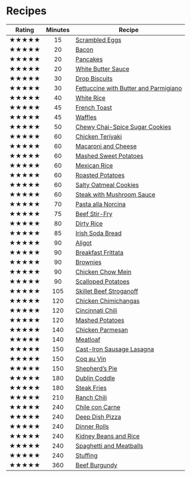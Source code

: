 # Recipes

Rating | Minutes | Recipe
:----:|:---:| ---
★★★★★ |  15 | [Scrambled Eggs](scrambled-eggs.md)
★★★★★ |  20 | [Bacon](bacon.md)
★★★★★ |  20 | [Pancakes](pancakes.md)
★★★★★ |  20 | [White Butter Sauce](white-butter-sauce.md)
★★★★★ |  30 | [Drop Biscuits](breads/drop-biscuits.md)
★★★★★ |  30 | [Fettuccine with Butter and Parmigiano](fettuccine-with-butter-and-parmigiano.md)
★★★★★ |  40 | [White Rice](white-rice.md)
★★★★★ |  45 | [French Toast](french-toast.md)
★★★★★ |  45 | [Waffles](waffles.md)
★★★★★ |  50 | [Chewy Chai-Spice Sugar Cookies](cookies/chewy-chai-spice-sugar.md)
★★★★★ |  60 | [Chicken Teriyaki](chicken-teriyaki.md)
★★★★★ |  60 | [Macaroni and Cheese](macaroni-and-cheese.md)
★★★★★ |  60 | [Mashed Sweet Potatoes](mashed-sweet-potatoes.md)
★★★★★ |  60 | [Mexican Rice](mexican-rice.md)
★★★★★ |  60 | [Roasted Potatoes](roasted-potatoes.md)
★★★★★ |  60 | [Salty Oatmeal Cookies](cookies/salty-oatmeal.md)
★★★★★ |  60 | [Steak with Mushroom Sauce](steak-with-mushroom-sauce.md)
★★★★★ |  70 | [Pasta alla Norcina](pasta-alla-norcina.md)
★★★★★ |  75 | [Beef Stir-Fry](beef-stir-fry.md)
★★★★★ |  80 | [Dirty Rice](dirty-rice.md)
★★★★★ |  85 | [Irish Soda Bread](breads/irish-soda-bread.md)
★★★★★ |  90 | [Aligot](aligot.md)
★★★★★ |  90 | [Breakfast Frittata](breakfast-frittata.md)
★★★★★ |  90 | [Brownies](desserts/brownies.md)
★★★★★ |  90 | [Chicken Chow Mein](chicken-chow-mein.md)
★★★★★ |  90 | [Scalloped Potatoes](scalloped-potatoes.md)
★★★★★ | 105 | [Skillet Beef Stroganoff](skillet-beef-stroganoff.md)
★★★★★ | 120 | [Chicken Chimichangas](chicken-chimichangas.md)
★★★★★ | 120 | [Cincinnati Chili](cincinnati-chili.md)
★★★★★ | 120 | [Mashed Potatoes](mashed-potatoes.md)
★★★★★ | 140 | [Chicken Parmesan](chicken-parmesan.md)
★★★★★ | 140 | [Meatloaf](meatloaf.md)
★★★★★ | 150 | [Cast-Iron Sausage Lasagna](cast-iron-sausage-lasagna.md)
★★★★★ | 150 | [Coq au Vin](coq-au-vin.md)
★★★★★ | 150 | [Shepherd’s Pie](shepherd’s-pie.md)
★★★★★ | 180 | [Dublin Coddle](dublin-coddle.md)
★★★★★ | 180 | [Steak Fries](steak-fries.md)
★★★★★ | 210 | [Ranch Chili](ranch-chili.md)
★★★★★ | 240 | [Chile con Carne](chile-con-carne.md)
★★★★★ | 240 | [Deep Dish Pizza](deep-dish-pizza.md)
★★★★★ | 240 | [Dinner Rolls](breads/dinner-rolls.md)
★★★★★ | 240 | [Kidney Beans and Rice](kidney-beans-and-rice.md)
★★★★★ | 240 | [Spaghetti and Meatballs](spaghetti-and-meatballs.md)
★★★★★ | 240 | [Stuffing](stuffing.md)
★★★★★ | 360 | [Beef Burgundy](beef-burgundy.md)
